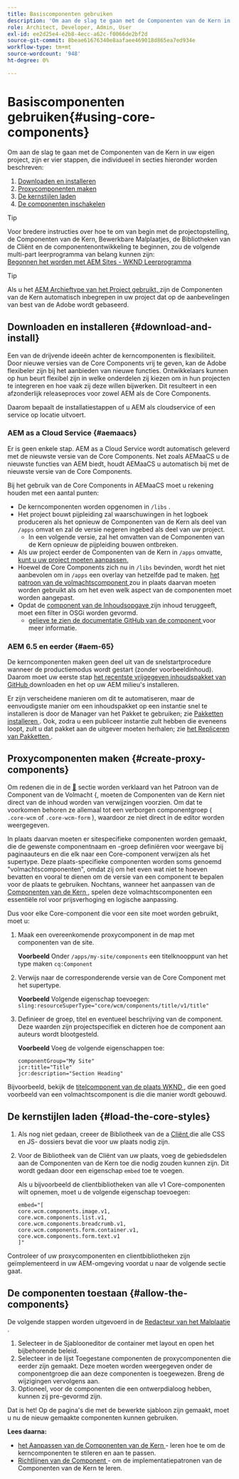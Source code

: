 ```yaml
---
title: Basiscomponenten gebruiken
description: 'Om aan de slag te gaan met de Componenten van de Kern in uw eigen project, zijn er drie stappen te volgen: download en installeer, creeer volmachtscomponenten, laad de kernstijlen, en sta de componenten op uw malplaatjes toe.'
role: Architect, Developer, Admin, User
exl-id: ee2d25e4-e2b8-4ecc-a62c-f0066de2bf2d
source-git-commit: 8beae61676340e8aafaee469018d865ea7ed934e
workflow-type: tm+mt
source-wordcount: '948'
ht-degree: 0%

---
```


# Basiscomponenten gebruiken{#using-core-components}

Om aan de slag te gaan met de Componenten van de Kern in uw eigen project, zijn er vier stappen, die individueel in secties hieronder worden beschreven:

1. [Downloaden en installeren](#download-and-install)
1. [Proxycomponenten maken](#create-proxy-components)
1. [De kernstijlen laden](#load-the-core-styles)
1. [De componenten inschakelen](#allow-the-components)

>[!TIP]
>
>Voor bredere instructies over hoe te om van begin met de projectopstelling, de Componenten van de Kern, Bewerkbare Malplaatjes, de Bibliotheken van de Cliënt en de componentenontwikkeling te beginnen, zou de volgende multi-part leerprogramma van belang kunnen zijn:\
>[ Begonnen het worden met AEM Sites - WKND Leerprogramma ](https://experienceleague.adobe.com/docs/experience-manager-learn/getting-started-wknd-tutorial-develop/overview.html?lang=nl-NL)

>[!TIP]
>
>Als u het [ AEM Archieftype van het Project gebruikt, ](/help/developing/archetype/overview.md) zijn de Componenten van de Kern automatisch inbegrepen in uw project dat op de aanbevelingen van best van de Adobe wordt gebaseerd.

## Downloaden en installeren {#download-and-install}

Een van de drijvende ideeën achter de kerncomponenten is flexibiliteit. Door nieuwe versies van de Core Components vrij te geven, kan de Adobe flexibeler zijn bij het aanbieden van nieuwe functies. Ontwikkelaars kunnen op hun beurt flexibel zijn in welke onderdelen zij kiezen om in hun projecten te integreren en hoe vaak zij deze willen bijwerken. Dit resulteert in een afzonderlijk releaseproces voor zowel AEM als de Core Components.

Daarom bepaalt de installatiestappen of u AEM als cloudservice of een service op locatie uitvoert.

### AEM as a Cloud Service {#aemaacs}

Er is geen enkele stap. AEM as a Cloud Service wordt automatisch geleverd met de nieuwste versie van de Core Components. Net zoals AEMaaCS u de nieuwste functies van AEM biedt, houdt AEMaaCS u automatisch bij met de nieuwste versie van de Core Components.

Bij het gebruik van de Core Components in AEMaaCS moet u rekening houden met een aantal punten:

* De kerncomponenten worden opgenomen in `/libs` .
* Het project bouwt pijpleiding zal waarschuwingen in het logboek produceren als het opnieuw de Componenten van de Kern als deel van `/apps` omvat en zal de versie negeren ingebed als deel van uw project.
   * In een volgende versie, zal het omvatten van de Componenten van de Kern opnieuw de pijpleiding bouwen ontbreken.
* Als uw project eerder de Componenten van de Kern in `/apps` omvatte, [ kunt u uw project moeten aanpassen.](/help/developing/overview.md#via-aemaacs)
* Hoewel de Core Components zich nu in `/libs` bevinden, wordt het niet aanbevolen om in `/apps` een overlay van hetzelfde pad te maken. [ het patroon van de volmachtscomponent ](/help/developing/guidelines.md#proxy-component-pattern) zou in plaats daarvan moeten worden gebruikt als om het even welk aspect van de componenten moet worden aangepast.
* Opdat de [ component van de Inhoudsopgave ](/help/components/tableofcontents.md) zijn inhoud teruggeeft, moet een filter in OSGi worden gevormd.
   * [ gelieve te zien de documentatie GitHub van de component ](https://adobe.com/go/aem_cmp_tech_tableofcontents_v1) voor meer informatie.

### AEM 6.5 en eerder {#aem-65}

De kerncomponenten maken geen deel uit van de snelstartprocedure wanneer de productiemodus wordt gestart (zonder voorbeeldinhoud). Daarom moet uw eerste stap [ het recentste vrijgegeven inhoudspakket van GitHub ](https://github.com/adobe/aem-core-wcm-components/releases/latest) downloaden en het op uw AEM milieu&#39;s installeren.

Er zijn verscheidene manieren om dit te automatiseren, maar de eenvoudigste manier om een inhoudspakket op een instantie snel te installeren is door de Manager van het Pakket te gebruiken; zie [ Pakketten installeren ](https://experienceleague.adobe.com/docs/experience-manager-65/administering/contentmanagement/package-manager.html?lang=nl-NL#installing-packages). Ook, zodra u een publiceer instantie zult hebben die eveneens loopt, zult u dat pakket aan de uitgever moeten herhalen; zie [ het Repliceren van Pakketten ](https://experienceleague.adobe.com/docs/experience-manager-65/administering/contentmanagement/package-manager.html?lang=nl-NL#replicating-packages).

## Proxycomponenten maken {#create-proxy-components}

Om redenen die in de [&#128279;](/help/developing/guidelines.md#proxy-component-pattern) sectie worden verklaard van het Patroon van de Component van de Volmacht  &lbrace;, moeten de Componenten van de Kern niet direct van de inhoud worden van verwijzingen voorzien. Om dat te voorkomen behoren ze allemaal tot een verborgen componentgroep ( `.core-wcm` of `.core-wcm-form` ), waardoor ze niet direct in de editor worden weergegeven.

In plaats daarvan moeten er sitespecifieke componenten worden gemaakt, die de gewenste componentnaam en -groep definiëren voor weergave bij paginaauteurs en die elk naar een Core-component verwijzen als het supertype. Deze plaats-specifieke componenten worden soms genoemd &quot;volmachtscomponenten&quot;, omdat zij om het even wat niet te hoeven bevatten en vooral te dienen om de versie van een component te bepalen voor de plaats te gebruiken. Nochtans, wanneer het aanpassen van de [ Componenten van de Kern ](/help/developing/customizing.md), spelen deze volmachtscomponenten een essentiële rol voor prijsverhoging en logische aanpassing.

Dus voor elke Core-component die voor een site moet worden gebruikt, moet u:

1. Maak een overeenkomende proxycomponent in de map met componenten van de site.

   **Voorbeeld**
Onder `/apps/my-site/components` een titelknooppunt van het type maken `cq:Component`

1. Verwijs naar de corresponderende versie van de Core Component met het supertype.

   **Voorbeeld**
Volgende eigenschap toevoegen:\
   `sling:resourceSuperType="core/wcm/components/title/v1/title"`

1. Definieer de groep, titel en eventueel beschrijving van de component. Deze waarden zijn projectspecifiek en dicteren hoe de component aan auteurs wordt blootgesteld.

   **Voorbeeld**
Voeg de volgende eigenschappen toe:

   ```shell
   componentGroup="My Site"
   jcr:title="Title"  
   jcr:description="Section Heading"
   ```

Bijvoorbeeld, bekijk de [ titelcomponent van de plaats WKND ](https://github.com/adobe/aem-guides-wknd/blob/master/ui.apps/src/main/content/jcr_root/apps/wknd/components/title/.content.xml), die een goed voorbeeld van een volmachtscomponent is die die manier wordt gebouwd.

## De kernstijlen laden {#load-the-core-styles}

1. Als nog niet gedaan, creeer de Bibliotheek van de a [ Cliënt ](https://experienceleague.adobe.com/docs/experience-manager-cloud-service/implementing/developing/full-stack/clientlibs.html?lang=nl-NL) die alle CSS en JS- dossiers bevat die voor uw plaats nodig zijn.
1. Voor de Bibliotheek van de Cliënt van uw plaats, voeg de gebiedsdelen aan de Componenten van de Kern toe die nodig zouden kunnen zijn. Dit wordt gedaan door een eigenschap `embed` toe te voegen.

   Als u bijvoorbeeld de clientbibliotheken van alle v1 Core-componenten wilt opnemen, moet u de volgende eigenschap toevoegen:

   ```shell
   embed="[  
   core.wcm.components.image.v1,  
   core.wcm.components.list.v1,  
   core.wcm.components.breadcrumb.v1,  
   core.wcm.components.form.container.v1,  
   core.wcm.components.form.text.v1  
   ]"
   ```

Controleer of uw proxycomponenten en clientbibliotheken zijn geïmplementeerd in uw AEM-omgeving voordat u naar de volgende sectie gaat.

## De componenten toestaan {#allow-the-components}

De volgende stappen worden uitgevoerd in de [ Redacteur van het Malplaatje ](https://experienceleague.adobe.com/docs/experience-manager-cloud-service/sites/authoring/features/templates.html?lang=nl-NL).

1. Selecteer in de Sjablooneditor de container met layout en open het bijbehorende beleid.
1. Selecteer in de lijst Toegestane componenten de proxycomponenten die eerder zijn gemaakt. Deze moeten worden weergegeven onder de componentgroep die aan deze componenten is toegewezen. Breng de wijzigingen vervolgens aan.
1. Optioneel, voor de componenten die een ontwerpdialoog hebben, kunnen zij pre-gevormd zijn.

Dat is het! Op de pagina&#39;s die met de bewerkte sjabloon zijn gemaakt, moet u nu de nieuw gemaakte componenten kunnen gebruiken.

**Lees daarna:**

* [ het Aanpassen van de Componenten van de Kern ](/help/developing/customizing.md) - leren hoe te om de kerncomponenten te stileren en aan te passen.
* [ Richtlijnen van de Component ](/help/developing/guidelines.md) - om de implementatiepatronen van de Componenten van de Kern te leren.
